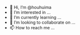 - 👋 Hi, I’m @houhuima
- 👀 I’m interested in ...
- 🌱 I’m currently learning ...
- 💞️ I’m looking to collaborate on ...
- 📫 How to reach me ...

<!---
houhuima/houhuima is a ✨ special ✨ repository because its `README.md` (this file) appears on your GitHub profile.
You can click the Preview link to take a look at your changes.
--->
